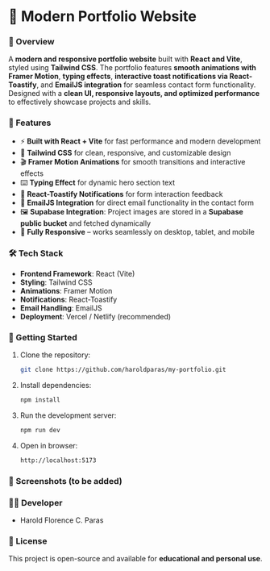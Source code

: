# 🌟 Modern Portfolio Website  

### 📌 Overview  
A **modern and responsive portfolio website** built with **React and Vite**, styled using **Tailwind CSS**. The portfolio features **smooth animations with Framer Motion**, **typing effects**, **interactive toast notifications via React-Toastify**, and **EmailJS integration** for seamless contact form functionality. Designed with a **clean UI, responsive layouts, and optimized performance** to effectively showcase projects and skills.  

### 🎯 Features  
- ⚡ **Built with React + Vite** for fast performance and modern development  
- 🎨 **Tailwind CSS** for clean, responsive, and customizable design  
- 🎬 **Framer Motion Animations** for smooth transitions and interactive effects  
- ⌨️ **Typing Effect** for dynamic hero section text  
- 🔔 **React-Toastify Notifications** for form interaction feedback  
- 📩 **EmailJS Integration** for direct email functionality in the contact form  
- 🖼️ **Supabase Integration**: Project images are stored in a **Supabase public bucket** and fetched dynamically
- 📱 **Fully Responsive** – works seamlessly on desktop, tablet, and mobile  

### 🛠️ Tech Stack  
- **Frontend Framework**: React (Vite)  
- **Styling**: Tailwind CSS  
- **Animations**: Framer Motion  
- **Notifications**: React-Toastify  
- **Email Handling**: EmailJS  
- **Deployment**: Vercel / Netlify (recommended)  

### 🚀 Getting Started  
1. Clone the repository:  
   ```bash 
   git clone https://github.com/haroldparas/my-portfolio.git
   
2. Install dependencies:
   ```bash
   npm install
3. Run the development server:
   ```bash
   npm run dev
4. Open in browser: 
   ```bash
   http://localhost:5173

### 📸 Screenshots (to be added)   

### 👨‍💻 Developer  
- Harold Florence C. Paras  

### 📜 License  
This project is open-source and available for **educational and personal use**.  

